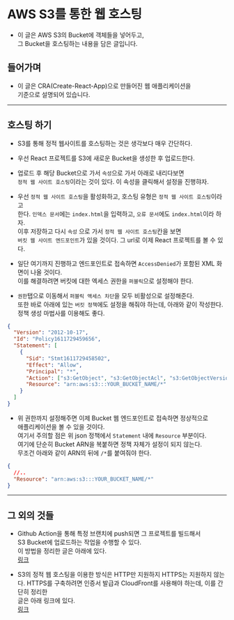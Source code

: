 <h1>AWS S3를 통한 웹 호스팅</h1>

- 이 글은 AWS S3의 Bucket에 객체들을 넣어두고,  
  그 Bucket을 호스팅하는 내용을 담은 글입니다.

<h2>들어가며</h2>

- 이 글은 CRA(Create-React-App)으로 만들어진 웹 애플리케이션을  
 기준으로 설명되어 있습니다.
<hr/>

<h2>호스팅 하기</h2>

- S3를 통해 정적 웹사이트를 호스팅하는 것은 생각보다 매우 간단하다.
- 우선 React 프로젝트를 S3에 새로운 Bucket을 생성한 후 업로드한다.

- 업로드 후 해당 Bucket으로 가서 `속성`으로 가서 아래로 내리다보면  
  `정적 웹 사이트 호스팅`이라는 것이 있다. 이 속성을 클릭해서 설정을 진행햐자.

- 우선 `정적 웹 사이트 호스팅`을 활성화하고, 호스팅 유형은 `정적 웹 사이트 호스팅`이라고  
  한다. `인덱스 문서`에는 `index.html`을 입력하고, `오류 문서`에도 `index.html`이라 하자.  
  이후 저장하고 다시 `속성` 으로 가서 `정적 웹 사이트 호스팅`칸을 보면  
  `버킷 웹 사이트 엔드포인트`가 있을 것이다. 그 url로 이제 React 프로젝트를 볼 수 있다.

* 일단 여기까지 진행하고 엔드포인트로 접속하면 `AccessDenied`가 포함된 XML 화면이 나올 것이다.  
  이를 해결하려면 버킷에 대한 엑세스 권한을 `퍼블릭`으로 설정해야 한다.

* `권한`탭으로 이동해서 `퍼블릭 액세스 차단`을 모두 비활성으로 설정해준다.  
  또한 바로 아래에 있는 `버킷 정책`에도 설정을 해줘야 하는데, 아래와 같이 작성한다.  
  정책 생성 마법사를 이용해도 좋다.

```json
{
  "Version": "2012-10-17",
  "Id": "Policy1611729459656",
  "Statement": [
    {
      "Sid": "Stmt1611729458502",
      "Effect": "Allow",
      "Principal": "*",
      "Action": ["s3:GetObject", "s3:GetObjectAcl", "s3:GetObjectVersion"],
      "Resource": "arn:aws:s3:::YOUR_BUCKET_NAME/*"
    }
  ]
}
```

- 위 권한까지 설정해주면 이제 Bucket 웹 엔드포인트로 접속하면 정상적으로  
  애플리케이션을 볼 수 있을 것이다.  
  여기서 주의할 점은 위 json 정책에서 `Statement` 내에 `Resource` 부분이다.  
  여기에 단순히 Bucket ARN을 복붙하면 정책 자체가 설정이 되지 않는다.  
  무조건 아래와 같이 ARN의 뒤에 `/*`를 붙여줘야 한다.

```json
{
  //..
  "Resource": "arn:aws:s3:::YOUR_BUCKET_NAME/*"
}
```

<hr/>

<h2>그 외의 것들</h2>

- Github Action을 통해 특정 브랜치에 push되면 그 프로젝트를 빌드해서  
  S3 Bucket에 업로드하는 작업을 수행할 수 있다.  
  이 방법을 정리한 글은 아래에 있다.  
  <a href="">링크</a>

- S3의 정적 웹 호스팅을 이용한 방식은 HTTP만 지원하지 HTTPS는 지원하지 않는다.
  HTTPS를 구축하려면 인증서 발급과 CloudFront를 사용해야 하는데, 이를 간단히 정리한  
  글은 아래 링크에 있다.  
  <a href="https://github.com/sangwoo-98/Study/blob/master/AWS/DevOps/HTTPS%20%EA%B5%AC%EC%B6%95.md">링크</a>
